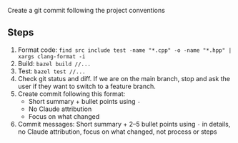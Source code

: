Create a git commit following the project conventions

## Steps

1. Format code: `find src include test -name "*.cpp" -o -name "*.hpp" | xargs clang-format -i`
2. Build: `bazel build //...`
3. Test: `bazel test //...`
4. Check git status and diff. If we are on the main branch, stop and ask the user if they want to switch to a feature branch.
5. Create commit following this format:
   - Short summary + bullet points using `-`
   - No Claude attribution
   - Focus on what changed
6. Commit messages: Short summary + 2–5 bullet points using `-` in details, no Claude attribution, focus on what changed, not process or steps

